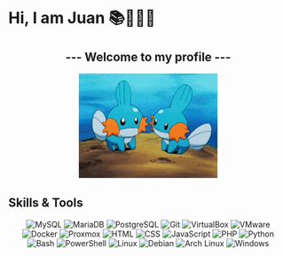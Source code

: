 # Hi, I am Juan 📚🧑🏻‍💻

<div align="center">
    <h2>--- Welcome to my profile ---</h2>
    <img src="img/mudkip.gif" alt="Mudkip GIF" />
</div>

## Skills & Tools

<div align="center">
    <img src="https://cdn.jsdelivr.net/gh/devicons/devicon/icons/mysql/mysql-original.svg" alt="MySQL" width="50" height="50"/>
    <img src="https://cdn.jsdelivr.net/gh/devicons/devicon/icons/mariadb/mariadb-original.svg" alt="MariaDB" width="50" height="50"/>
    <img src="https://cdn.jsdelivr.net/gh/devicons/devicon/icons/postgresql/postgresql-original.svg" alt="PostgreSQL" width="50" height="50"/>
    <img src="https://cdn.jsdelivr.net/gh/devicons/devicon/icons/git/git-original.svg" alt="Git" width="50" height="50"/>
    <img src="https://cdn.jsdelivr.net/gh/devicons/devicon/icons/virtualbox/virtualbox-original.svg" alt="VirtualBox" width="50" height="50"/>
    <img src="https://cdn.jsdelivr.net/gh/devicons/devicon/icons/vmware/vmware-original.svg" alt="VMware" width="50" height="50"/>
    <img src="https://cdn.jsdelivr.net/gh/devicons/devicon/icons/docker/docker-original.svg" alt="Docker" width="50" height="50"/>
    <img src="https://cdn.jsdelivr.net/gh/devicons/devicon/icons/proxmox/proxmox-original.svg" alt="Proxmox" width="50" height="50"/>
    <img src="https://cdn.jsdelivr.net/gh/devicons/devicon/icons/html5/html5-original.svg" alt="HTML" width="50" height="50"/>
    <img src="https://cdn.jsdelivr.net/gh/devicons/devicon/icons/css3/css3-original.svg" alt="CSS" width="50" height="50"/>
    <img src="https://cdn.jsdelivr.net/gh/devicons/devicon/icons/javascript/javascript-original.svg" alt="JavaScript" width="50" height="50"/>
    <img src="https://cdn.jsdelivr.net/gh/devicons/devicon/icons/php/php-original.svg" alt="PHP" width="50" height="50"/>
    <img src="https://cdn.jsdelivr.net/gh/devicons/devicon/icons/python/python-original.svg" alt="Python" width="50" height="50"/>
    <img src="https://cdn.jsdelivr.net/gh/devicons/devicon/icons/bash/bash-original.svg" alt="Bash" width="50" height="50"/>
    <img src="https://cdn.jsdelivr.net/gh/devicons/devicon/icons/powershell/powershell-original.svg" alt="PowerShell" width="50" height="50"/>
    <img src="https://cdn.jsdelivr.net/gh/devicons/devicon/icons/linux/linux-original.svg" alt="Linux" width="50" height="50"/>
    <img src="https://cdn.jsdelivr.net/gh/devicons/devicon/icons/debian/debian-original.svg" alt="Debian" width="50" height="50"/>
    <img src="https://cdn.jsdelivr.net/gh/devicons/devicon/icons/archlinux/archlinux-original.svg" alt="Arch Linux" width="50" height="50"/>
    <img src="https://cdn.jsdelivr.net/gh/devicons/devicon/icons/windows8/windows8-original.svg" alt="Windows" width="50" height="50"/>
</div>